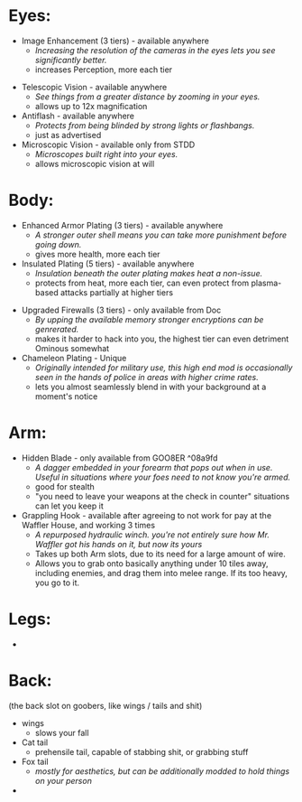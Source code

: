 # Eyes:
- Image Enhancement (3 tiers) - available anywhere
	- *Increasing the resolution of the cameras in the eyes lets you see significantly better.*
	- increases Perception, more each tier
+ Telescopic Vision - available anywhere
	+ *See things from a greater distance by zooming in your eyes.*
	+ allows up to 12x magnification
+ Antiflash - available anywhere
	+ *Protects from being blinded by strong lights or flashbangs.*
	+ just as advertised
+ Microscopic Vision - available only from STDD
	+ *Microscopes built right into your eyes.*
	+ allows microscopic vision at will

# Body:
- Enhanced Armor Plating (3 tiers) - available anywhere
	- *A stronger outer shell means you can take more punishment before going down.*
	- gives more health, more each tier
- Insulated Plating (5 tiers) - available anywhere
	- *Insulation beneath the outer plating makes heat a non-issue.*
	- protects from heat, more each tier, can even protect from plasma-based attacks partially at higher tiers
+ Upgraded Firewalls (3 tiers) - only available from Doc
	+ *By upping the available memory stronger encryptions can be genrerated.*
	+ makes it harder to hack into you, the highest tier can even detriment Ominous somewhat
+ Chameleon Plating - Unique
	+ *Originally intended for military use, this high end mod is occasionally seen in the hands of police in areas with higher crime rates.*
	+ lets you almost seamlessly blend in with your background at a moment's notice

# Arm:
- Hidden Blade - only available from GOO8ER ^08a9fd
	- *A dagger embedded in your forearm that pops out when in use. Useful in situations where your foes need to not know you're armed.*
	- good for stealth
	- "you need to leave your weapons at the check in counter" situations can let you keep it
- Grappling Hook - available after agreeing to not work for pay at the Waffler House, and working 3 times
	-  *A repurposed hydraulic winch. you're not entirely sure how Mr. Waffler got his hands on it, but now its yours*
	- Takes up both Arm slots, due to its need for a large amount of wire.
	- Allows you to grab onto basically anything under 10 tiles away, including enemies, and drag them into melee range. If its too heavy, you go to it.

# Legs:
- 

# Back: 
(the back slot on goobers, like wings / tails and shit)
- wings
	- slows your fall
- Cat tail
	- prehensile tail, capable of stabbing shit, or grabbing stuff
- Fox tail
	- *mostly for aesthetics, but can be additionally modded to hold things on your person*
- 